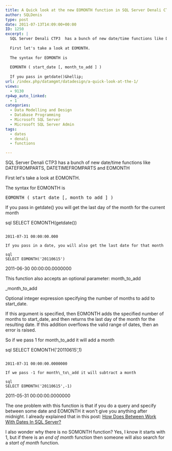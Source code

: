 ```yaml
---
title: A Quick look at the new EOMONTH function in SQL Server Denali CTP3
author: SQLDenis
type: post
date: 2011-07-13T14:09:00+00:00
ID: 1250
excerpt: |
  SQL Server Denali CTP3  has a bunch of new date/time functions like DATEFROMPARTS,  DATETIMEFROMPARTS and EOMONTH
  
  First let's take a look at EOMONTH.
  
  The syntax for EOMONTH is
  
  EOMONTH ( start_date [, month_to_add ] )
  
  If you pass in getdate()&hellip;
url: /index.php/datamgmt/datadesign/a-quick-look-at-the-1/
views:
  - 9130
rp4wp_auto_linked:
  - 1
categories:
  - Data Modelling and Design
  - Database Programming
  - Microsoft SQL Server
  - Microsoft SQL Server Admin
tags:
  - dates
  - denali
  - functions

---
```

SQL Server Denali CTP3 has a bunch of new date/time functions like DATEFROMPARTS, DATETIMEFROMPARTS and EOMONTH

First let's take a look at EOMONTH.

The syntax for EOMONTH is

<pre>EOMONTH ( start_date [, month_to_add ] )</pre>

If you pass in getdate() you will get the last day of the month for the current month

sql
SELECT EOMONTH(getdate())
```

2011-07-31 00:00:00.000

If you pass in a date, you will also get the last date for that month

sql
SELECT EOMONTH('20110615')
```

2011-06-30 00:00:00.0000000

This function also accepts an optional parameter: month\_to\_add

_month\_to\_add
  
Optional integer expression specifying the number of months to add to start_date.</p> 

If this argument is specified, then EOMONTH adds the specified number of months to start_date, and then returns the last day of the month for the resulting date. If this addition overflows the valid range of dates, then an error is raised.</em>

So if we pass 1 for month\_to\_add it will add a month

sql
SELECT EOMONTH('20110615',1)
```

2011-07-31 00:00:00.0000000

If we pass -1 for month\_to\_add it will subtract a month

sql
SELECT EOMONTH('20110615',-1)
```

2011-05-31 00:00:00.0000000

The one problem with this function is that if you do a query and specify between some date and EOMONTH it won't give you anything after midnight. I already explained that in this post: [How Does Between Work With Dates In SQL Server?][1]

I also wonder why there is no SOMONTH function? Yes, I know it starts with 1, but if there is an _end of month_ function then someone will also search for a _start of month_ function.

 [1]: /index.php/DataMgmt/DataDesign/how-does-between-work-with-dates-in-sql-